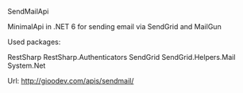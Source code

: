 SendMailApi

MinimalApi in .NET 6 for sending email via SendGrid and MailGun

Used packages:

RestSharp
RestSharp.Authenticators
SendGrid
SendGrid.Helpers.Mail
System.Net 

Url:
http://gioodev.com/apis/sendmail/
